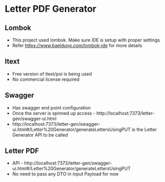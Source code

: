 # Letter PDF Generator
## Lombok
- This project used lombok. Make sure IDE is setup with proper settings
- Refer https://www.baeldung.com/lombok-ide for more details

## Itext
- Free version of itest/poi is being used
- No commercial license required

## Swagger
- Has swagger end point configuration
- Once the server is spinned up access - http://localhost:7373/letter-gen/swagger-ui.html
- http://localhost:7373/letter-gen/swagger-ui.html#/Letter%20Generator/generateLettersUsingPUT is the Letter Generator API to be called

## Letter PDF
- API - http://localhost:7373/letter-gen/swagger-ui.html#/Letter%20Generator/generateLettersUsingPUT
- No need to pass any DTO in input Payload for now
